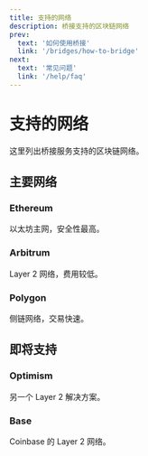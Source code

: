 ```yaml
---
title: 支持的网络
description: 桥接支持的区块链网络
prev:
  text: '如何使用桥接'
  link: '/bridges/how-to-bridge'
next:
  text: '常见问题'
  link: '/help/faq'
---
```


# 支持的网络

这里列出桥接服务支持的区块链网络。

## 主要网络

### Ethereum

以太坊主网，安全性最高。

### Arbitrum

Layer 2 网络，费用较低。

### Polygon

侧链网络，交易快速。

## 即将支持

### Optimism

另一个 Layer 2 解决方案。

### Base

Coinbase 的 Layer 2 网络。
